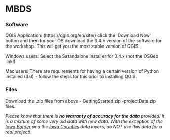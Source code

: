 # MBDS

<h3>Software</h3>
QGIS Application: (https://qgis.org/en/site/) click the 'Download Now' button and then for your OS download the 3.4.x version of the software for the workshop. This will get you the most stable version of QGIS. 

Windows users: Select the Satandalone installer for 3.4.x (not the OSGeo link!)

Mac users: There are requirements for having a certain version of Python installed (3.6) - follow the steps for this prior to installing QGIS.
 
 <h3>Files</h3>
Download the .zip files from above
- GettingStarted.zip
-projectData.zip files.

*Please know that there is **no warranty of accuracy for the data** provided!
It is a mixture of some very old data with new data. 
With the exception of the <ins>Iowa Border</ins> and the <ins>Iowa Counties</ins> data layers, do NOT use this data for a real project!*
